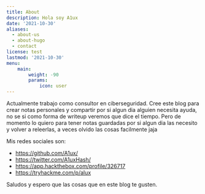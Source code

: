 ```yaml
---
title: About
description: Hola soy A1ux
date: '2021-10-30'
aliases:
  - about-us
  - about-hugo
  - contact
license: test
lastmod: '2021-10-30'
menu:
    main: 
        weight: -90
        params:
            icon: user
---
```


Actualmente trabajo como consultor en ciberseguridad. Cree este blog para crear notas personales y compartir por si algun dia alguien necesita ayuda, no se si como forma de writeup veremos que dice el tiempo. Pero de momento lo quiero para tener notas guardadas por si algun dia las necesito y volver a releerlas, a veces olvido las cosas facilmente jaja

Mis redes sociales son:

* https://github.com/A1ux/
* https://twitter.com/A1uxHash/
* https://app.hackthebox.com/profile/326717
* https://tryhackme.com/p/alux

Saludos y espero que las cosas que en este blog te gusten.
